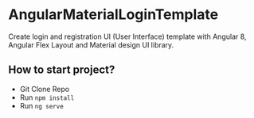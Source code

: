 # AngularMaterialLoginTemplate

Create login and registration UI (User Interface) template with Angular 8, Angular Flex Layout and Material design UI library.

## How to start project?
- Git Clone Repo
- Run `npm install`
- Run `ng serve`
